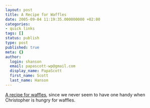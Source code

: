 ```yaml
---
layout: post
title: A Recipe for Waffles
date: 2005-09-04 11:19:35.000000000 +02:00
categories:
- quick links
tags: []
status: publish
type: post
published: true
meta: {}
author:
  login: shanson
  email: papascott-wp@gmail.com
  display_name: PapaScott
  first_name: Scott
  last_name: Hanson
---
```

<p><a href="http://lonestar.texas.net/~fitch/recipies/waffles.html" title="A Recipe for Waffles">A recipe for waffles</a>, since we never seem to have one handy when Christopher is hungry for waffles.</p>
